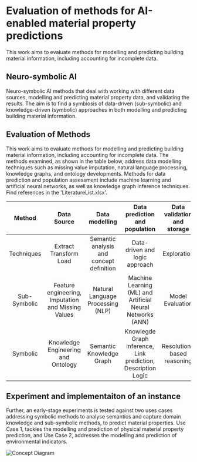 # Evaluation of methods for AI-enabled material property predictions
This work aims to evaluate methods for modelling and predicting building material information, including accounting for incomplete data.

## Neuro-symbolic AI
Neuro-symbolic AI methods that deal with working with different data sources, modelling and predicting material property data, and validating the results. The aim is to find a symbiosis of data-driven (sub-symbolic) and knowledge-driven (symbolic) approaches in both modelling and predicting building material information.
## Evaluation of Methods
This work aims to evaluate methods for modelling and predicting building material information, including accounting for incomplete data.
The methods examined, as shown in the table below, address data modelling techniques such as missing value imputation, natural language processing, knowledge graphs, and ontology developments. Methods for data prediction and population assessment include machine learning and artificial neural networks, as well as knowledge graph inference techniques. Find references in the 'LiteratureList.xlsx'.

| Method | Data Source | Data modelling | Data prediction and population | Data validation and storage |
| :-----------------: | :----------: | :----------: | :--------: | :--------: |
| Techniques| Extract Transform Load | Semantic analysis and concept definition | Data-driven and logic approach | Exploration |
| Sub-Symbolic | Feature engineering, Imputation and Missing Values | Natural Language Processing (NLP) | Machine Learning (ML) and Artificial Neural Networks (ANN) | Model Evaluation |
| Symbolic | Knowledge Engineering and Ontology | Semantic Knowledge Graph | Knowlegde Graph inference, Link prediction, Description Logic | Resolution-based reasoning |

## Experiment and implementaiton of an instance
Further, an early-stage experiments is tested against two uses cases addressing symbolic methods to analyse semantics and capture domain knowledge and sub-symbolic methods, to predict material properties. Use Case 1, tackles the modelling and prediction of physical material property prediction, and Use Case 2, addresses the modelling and prediction of environmental indicators.

![Concept Diagram](https://github.com/user-attachments/assets/5da4c6b5-b33e-4f00-90ae-0fe28950b31a)
